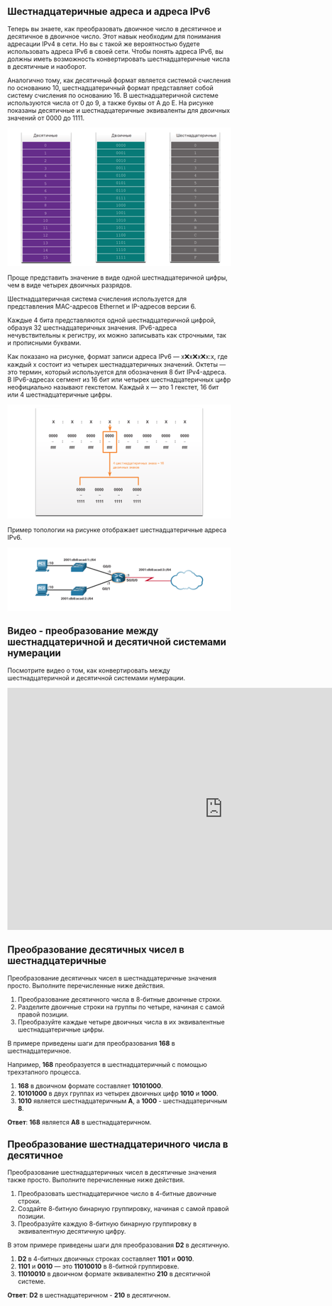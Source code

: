 <!-- verified: agorbachev 03.05.2022 -->

<!-- 5.2.1 -->
## Шестнадцатеричные адреса и адреса IPv6

Теперь вы знаете, как преобразовать двоичное число в десятичное и десятичное  в двоичное число. Этот навык необходим для понимания адресации IPv4 в сети. Но вы с такой же вероятностью будете использовать адреса IPv6 в своей сети. Чтобы понять адреса IPv6, вы должны иметь возможность конвертировать шестнадцатеричные числа  в десятичные и наоборот.

Аналогично тому, как десятичный формат является системой счисления по основанию 10, шестнадцатеричный формат представляет собой систему счисления по основанию 16. В шестнадцатеричной системе используются числа от 0 до 9, а также буквы от A до Е. На рисунке показаны десятичные и шестнадцатеричные эквиваленты для двоичных значений от 0000 до 1111.

![](./assets/5.2.1-1.png)
<!-- /courses/itn-dl/aeece084-34fa-11eb-ad9a-f74babed41a6/af20c1c0-34fa-11eb-ad9a-f74babed41a6/assets/2de98db4-1c25-11ea-81a0-ffc2c49b96bc.svg -->

Проще представить значение в виде одной шестнадцатеричной цифры, чем в виде четырех двоичных разрядов.

Шестнадцатеричная система счисления используется для представления MAC-адресов Ethernet и IP-адресов версии 6.

Каждые 4 бита представляются одной шестнадцатеричной цифрой, образуя 32 шестнадцатеричных значения. IPv6-адреса нечувствительны к регистру, их можно записывать как строчными, так и прописными буквами.

Как показано на рисунке, формат записи адреса IPv6 ― x:x:x:x:x:x:x:x, где каждый x состоит из четырех шестнадцатеричных значений. Октеты — это термин, который используется для обозначения 8 бит IPv4-адреса. В IPv6-адресах сегмент из 16 бит или четырех шестнадцатеричных цифр неофициально называют гекстетом. Каждый х — это 1 гекстет, 16 бит или 4 шестнадцатеричные цифры.

![](./assets/5.2.1-2.png)
<!-- /courses/itn-dl/aeece084-34fa-11eb-ad9a-f74babed41a6/af20c1c0-34fa-11eb-ad9a-f74babed41a6/assets/2de9b4c6-1c25-11ea-81a0-ffc2c49b96bc.svg -->

Пример топологии на рисунке отображает шестнадцатеричные адреса IPv6.

![](./assets/5.2.1-3.png)
<!-- /courses/itn-dl/aeece084-34fa-11eb-ad9a-f74babed41a6/af20c1c0-34fa-11eb-ad9a-f74babed41a6/assets/2dea02e1-1c25-11ea-81a0-ffc2c49b96bc.svg -->

<!-- 5.2.2 -->
## Видео - преобразование между шестнадцатеричной и десятичной системами нумерации

Посмотрите видео о том, как конвертировать между шестнадцатеричной и десятичной системами нумерации.

<iframe width="970" height="546" src="https://www.youtube.com/embed/50O7DGHEz6A" title="YouTube video player" frameborder="0" allow="accelerometer; autoplay; clipboard-write; encrypted-media; gyroscope; picture-in-picture" allowfullscreen></iframe>

<!-- 5.2.3 -->
## Преобразование десятичных чисел в шестнадцатеричные

Преобразование десятичных чисел в шестнадцатеричные значения просто. Выполните перечисленные ниже действия.

1.  Преобразование десятичного числа в 8-битные двоичные строки.
2.  Разделите двоичные строки на группы по четыре, начиная с самой правой позиции.
3.  Преобразуйте каждые четыре двоичных числа в их эквивалентные шестнадцатеричные цифры.

В примере приведены шаги для преобразования **168** в шестнадцатеричное.

Например, **168** преобразуется в шестнадцатеричный с помощью трехэтапного процесса.

1.  **168** в двоичном формате составляет **10101000**.
2.  **10101000** в двух группах из четырех двоичных цифр **1010** и **1000**.
3.  **1010** является шестнадцатеричным **A**, а **1000** - шестнадцатеричным **8**.

**Ответ**: **168** является **A8** в шестнадцатеричном.

<!-- 5.2.4 -->
## Преобразование шестнадцатеричного числа в десятичное

Преобразование шестнадцатеричных чисел в десятичные значения также просто. Выполните перечисленные ниже действия.

1.  Преобразовать шестнадцатеричное число в 4-битные двоичные строки.
2.  Создайте 8-битную бинарную группировку, начиная с самой правой позиции.
3.  Преобразуйте каждую 8-битную бинарную группировку в эквивалентную десятичную цифру.

В этом примере приведены шаги для преобразования **D2** в десятичную.

1.  **D2** в 4-битных двоичных строках составляет **1101** и **0010**.
2.  **1101** и **0010** — это **11010010** в 8-битной группировке.
3.  **11010010** в двоичном формате эквивалентно **210** в десятичной системе.

**Ответ**: **D2** в шестнадцатеричном - **210** в десятичном.


<!-- 5.2.5 -->
<!-- quiz -->

